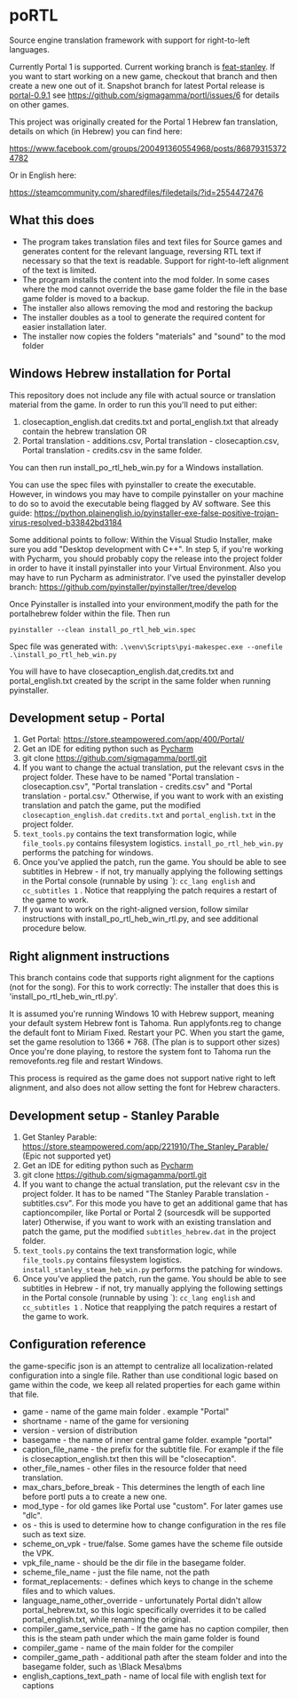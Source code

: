 # poRTL
Source engine translation framework with support for right-to-left languages.

Currently Portal 1 is supported. Current working branch is [feat-stanley](https://github.com/sigmagamma/portl/tree/feat-stanley). If you want to start working on a new game, checkout that branch and then create a new one out of it. 
Snapshot branch for latest Portal release is [portal-0.9.1](https://github.com/sigmagamma/portl/tree/portal-0.9.1)
see https://github.com/sigmagamma/portl/issues/6 for details on other games.


This project was originally created for the Portal 1 Hebrew fan translation, details on which (in Hebrew) you can find here:

https://www.facebook.com/groups/200491360554968/posts/868793153724782

Or in English here:

https://steamcommunity.com/sharedfiles/filedetails/?id=2554472476

## What this does
* The program takes translation files and text files for Source games and generates content for the relevant language,
 reversing RTL text if necessary so that the text is readable. Support for right-to-left alignment of the text is limited.
* The program installs the content into the mod folder. In some cases where the mod cannot override the base game folder the file in the base game folder is moved to a backup.
* The installer also allows removing the mod and restoring the backup
* The installer doubles as a tool to generate the required content for easier installation later.
* The installer now copies the folders "materials" and "sound" to the mod folder

## Windows Hebrew installation for Portal
This repository does not include any file with actual source or translation material from the game.
In order to run this you'll need to put either:

1. closecaption_english.dat credits.txt and portal_english.txt that already contain the hebrew translation OR
2. Portal translation - additions.csv, Portal translation - closecaption.csv, Portal translation - credits.csv
in the same folder.

You can then run install_po_rtl_heb_win.py for a Windows installation.

You can use the spec files with pyinstaller to create the executable.
However, in windows you may have to compile pyinstaller on your machine to do so to avoid the executable being flagged by AV software.
See this guide:
https://python.plainenglish.io/pyinstaller-exe-false-positive-trojan-virus-resolved-b33842bd3184

Some additional points to follow: 
Within the Visual Studio Installer, make sure you add "Desktop development with C++".
In step 5, if you're working with Pycharm, you should probably copy the release into the project folder in order to have it install pyinstaller into your Virtual Environment.
Also you may have to run Pycharm as administrator.
I've used the pyinstaller develop branch:
 https://github.com/pyinstaller/pyinstaller/tree/develop

Once Pyinstaller is installed into your environment,modify the path for the portalhebrew folder within the file. Then run 

`pyinstaller --clean install_po_rtl_heb_win.spec`

Spec file was generated with:
`.\venv\Scripts\pyi-makespec.exe --onefile .\install_po_rtl_heb_win.py`


You will have to have closecaption_english.dat,credits.txt and portal_english.txt created
by the script in the same folder when running pyinstaller.

## Development setup - Portal
1. Get Portal: 
https://store.steampowered.com/app/400/Portal/
2. Get an IDE for editing python such as [Pycharm](https://www.jetbrains.com/pycharm/)
3. git clone https://github.com/sigmagamma/portl.git
4. If you want to change the actual translation, put the relevant csvs in the project folder. 
These have to be named "Portal translation - closecaption.csv", "Portal translation - credits.csv" and "Portal translation - portal.csv."
Otherwise, if you want to work with an existing translation and patch the game, put the modified `closecaption_english.dat` `credits.txt` and `portal_english.txt` in the project folder.
5. `text_tools.py` contains the text transformation logic, while `file_tools.py` contains filesystem logistics. `install_po_rtl_heb_win.py` performs the patching for windows.
6. Once you've applied the patch, run the game. You should be able to see subtitles
in Hebrew - if not, try manually applying the following settings in the Portal console
(runnable by using \`): `cc_lang english` and `cc_subtitles 1` . Notice that reapplying the patch requires a restart of the game to work.
7. If you want to work on the right-aligned version, follow similar instructions with install_po_rtl_heb_win_rtl.py, and see additional procedure below.

## Right alignment instructions
This branch contains code that supports right alignment for the captions (not for the song). For this to work correctly:
The installer that does this is 'install_po_rtl_heb_win_rtl.py'.

It is assumed you're running Windows 10 with Hebrew support, meaning your default system Hebrew font is Tahoma.
Run applyfonts.reg to change the default font to Miriam Fixed. Restart your PC.
When you start the game, set the game resolution to 1366 * 768. (The plan is to support other sizes)
Once you're done playing, to restore the system font to Tahoma run the removefonts.reg file and restart Windows.

This process is required as the game does not support native right to left alignment, and also does not allow setting the font for Hebrew characters.


## Development setup - Stanley Parable

1. Get Stanley Parable:
https://store.steampowered.com/app/221910/The_Stanley_Parable/
(Epic not supported yet)
2. Get an IDE for editing python such as [Pycharm](https://www.jetbrains.com/pycharm/)
3. git clone https://github.com/sigmagamma/portl.git
4. If you want to change the actual translation, put the relevant csv in the project folder. 
It has to be named "The Stanley Parable translation - subtitles.csv".
For this mode you have to get an additional game that has captioncompiler, like Portal or Portal 2
(sourcesdk will be supported later)
Otherwise, if you want to work with an existing translation and patch the game, put the modified `subtitles_hebrew.dat` in the project folder.
5. `text_tools.py` contains the text transformation logic, while `file_tools.py` contains filesystem logistics. `install_stanley_steam_heb_win.py` performs the patching for windows.
6. Once you've applied the patch, run the game. You should be able to see subtitles
in Hebrew - if not, try manually applying the following settings in the Portal console
(runnable by using \`): `cc_lang english` and `cc_subtitles 1` . Notice that reapplying the patch requires a restart of the game to work.


## Configuration reference
the game-specific json is an attempt to centralize all localization-related configuration into a single file.
Rather than use conditional logic based on game within the code, we keep all related properties for each game
within that file.

* game -  name of the game main folder . example "Portal"
* shortname - name of the game for versioning
* version - version of distribution
* basegame - the name of inner central game folder. example "portal"
* caption_file_name - the prefix for the subtitle file. For example if the file is closecaption_english.txt then this will be "closecaption".
* other_file_names - other files in the resource folder that need translation.
* max_chars_before_break - This determines the length of each line before portl puts a <cr> to create a new one.
* mod_type - for old games like Portal use "custom". For later games use "dlc".
* os - this is used to determine how to change configuration in the res file such as text size. 
* scheme_on_vpk - true/false. Some games have the scheme file outside the VPK.
* vpk_file_name - should be the dir file in the basegame folder.
* scheme_file_name - just the file name, not the path
* format_replacements: - defines which keys to change in the scheme files and to which values.
* language_name_other_override - unfortunately Portal didn't allow portal_hebrew.txt, so this logic specifically overrides it to be called portal_english.txt, while renaming the original.
* compiler_game_service_path - If the game has no caption compiler, then this is the steam path under which the main game folder is found
* compiler_game - name of the main folder for the compiler
* compiler_game_path - additional path after the steam folder and into the basegame folder, such as \\Black Mesa\\bms
* english_captions_text_path - name of local file with english text for captions